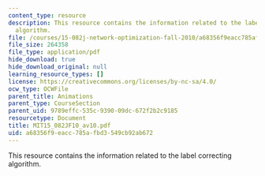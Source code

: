 ```yaml
---
content_type: resource
description: This resource contains the information related to the label correcting
  algorithm.
file: /courses/15-082j-network-optimization-fall-2010/a68356f9eacc785afbd3549cb92ab672_MIT15_082JF10_av10.pdf
file_size: 264358
file_type: application/pdf
hide_download: true
hide_download_original: null
learning_resource_types: []
license: https://creativecommons.org/licenses/by-nc-sa/4.0/
ocw_type: OCWFile
parent_title: Animations
parent_type: CourseSection
parent_uid: 9789effc-535c-9390-09dc-672f2b2c9185
resourcetype: Document
title: MIT15_082JF10_av10.pdf
uid: a68356f9-eacc-785a-fbd3-549cb92ab672
---
```

This resource contains the information related to the label correcting algorithm.